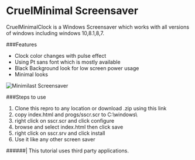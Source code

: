 # CruelMinimal Screensaver

CruelMinimalClock is a  Windows Screensaver which works with all versions of windows including windows 10,8.1,8,7.  

###Features

* Clock color changes with pulse effect
* Using Pt sans font which is mostly available
* Black Background look for low screen power usage
* Minimal looks

![Minimilast Screensaver](img/CruelMinimilastClock.gif "CruelMinimilastClock")

###Steps to use
1. Clone this repro to any location or download .zip using this link
2. copy index.html and progs/sscr.scr to C:\windows\ 
3. right click on sscr.scr and click configure
4. browse and select index.html then click save
5. right click on sscr.srv and click install
6. Use it like any other screen saver


######| This tutorial uses third party applications.
